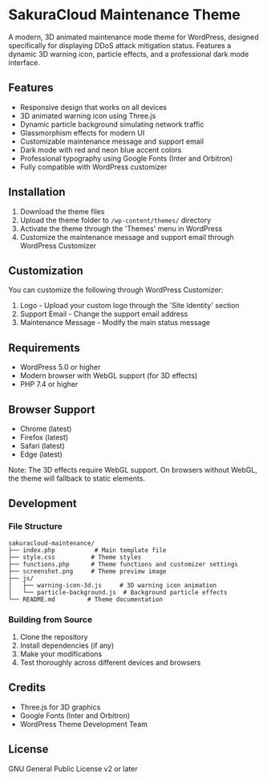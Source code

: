# SakuraCloud Maintenance Theme

A modern, 3D animated maintenance mode theme for WordPress, designed specifically for displaying DDoS attack mitigation status. Features a dynamic 3D warning icon, particle effects, and a professional dark mode interface.

## Features

- Responsive design that works on all devices
- 3D animated warning icon using Three.js
- Dynamic particle background simulating network traffic
- Glassmorphism effects for modern UI
- Customizable maintenance message and support email
- Dark mode with red and neon blue accent colors
- Professional typography using Google Fonts (Inter and Orbitron)
- Fully compatible with WordPress customizer

## Installation

1. Download the theme files
2. Upload the theme folder to `/wp-content/themes/` directory
3. Activate the theme through the 'Themes' menu in WordPress
4. Customize the maintenance message and support email through WordPress Customizer

## Customization

You can customize the following through WordPress Customizer:

1. Logo - Upload your custom logo through the 'Site Identity' section
2. Support Email - Change the support email address
3. Maintenance Message - Modify the main status message

## Requirements

- WordPress 5.0 or higher
- Modern browser with WebGL support (for 3D effects)
- PHP 7.4 or higher

## Browser Support

- Chrome (latest)
- Firefox (latest)
- Safari (latest)
- Edge (latest)

Note: The 3D effects require WebGL support. On browsers without WebGL, the theme will fallback to static elements.

## Development

### File Structure

```
sakuracloud-maintenance/
├── index.php           # Main template file
├── style.css          # Theme styles
├── functions.php      # Theme functions and customizer settings
├── screenshot.png     # Theme preview image
├── js/
│   ├── warning-icon-3d.js     # 3D warning icon animation
│   └── particle-background.js  # Background particle effects
└── README.md         # Theme documentation
```

### Building from Source

1. Clone the repository
2. Install dependencies (if any)
3. Make your modifications
4. Test thoroughly across different devices and browsers

## Credits

- Three.js for 3D graphics
- Google Fonts (Inter and Orbitron)
- WordPress Theme Development Team

## License

GNU General Public License v2 or later
